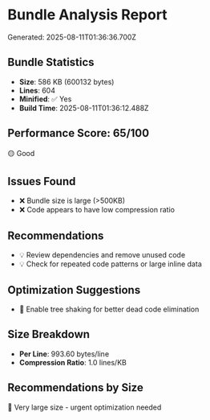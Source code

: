 
# Bundle Analysis Report

Generated: 2025-08-11T01:36:36.700Z

## Bundle Statistics
- **Size**: 586 KB (600132 bytes)
- **Lines**: 604
- **Minified**: ✅ Yes
- **Build Time**: 2025-08-11T01:36:12.488Z

## Performance Score: 65/100

🟡 Good

## Issues Found
- ❌ Bundle size is large (>500KB)
- ❌ Code appears to have low compression ratio

## Recommendations
- 💡 Review dependencies and remove unused code
- 💡 Check for repeated code patterns or large inline data

## Optimization Suggestions
- 🚀 Enable tree shaking for better dead code elimination

## Size Breakdown
- **Per Line**: 993.60 bytes/line
- **Compression Ratio**: 1.0 lines/KB

## Recommendations by Size
🔴 Very large size - urgent optimization needed
